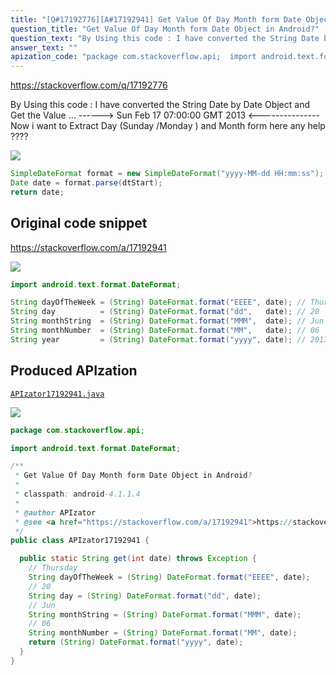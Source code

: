 ```yaml
---
title: "[Q#17192776][A#17192941] Get Value Of Day Month form Date Object in Android?"
question_title: "Get Value Of Day Month form Date Object in Android?"
question_text: "By Using this code : I have converted the String Date by Date Object and Get the Value ...  ------>  Sun Feb 17 07:00:00 GMT 2013  <--------------- Now i want to Extract Day (Sunday /Monday ) and Month form here any help ????"
answer_text: ""
apization_code: "package com.stackoverflow.api;  import android.text.format.DateFormat;  /**  * Get Value Of Day Month form Date Object in Android?  *  * classpath: android-4.1.1.4  *  * @author APIzator  * @see <a href=\"https://stackoverflow.com/a/17192941\">https://stackoverflow.com/a/17192941</a>  */ public class APIzator17192941 {    public static String get(int date) throws Exception {     // Thursday     String dayOfTheWeek = (String) DateFormat.format(\"EEEE\", date);     // 20     String day = (String) DateFormat.format(\"dd\", date);     // Jun     String monthString = (String) DateFormat.format(\"MMM\", date);     // 06     String monthNumber = (String) DateFormat.format(\"MM\", date);     return (String) DateFormat.format(\"yyyy\", date);   } }"
---
```


https://stackoverflow.com/q/17192776

By Using this code :
I have converted the String Date by Date Object and Get the Value ... 
------&gt;  Sun Feb 17 07:00:00 GMT 2013  &lt;---------------
Now i want to Extract Day (Sunday /Monday ) and Month form here any help ????


<div class="code-logo"><img src="/stackoverflow.png" /></div>

```java
SimpleDateFormat format = new SimpleDateFormat("yyyy-MM-dd HH:mm:ss");
Date date = format.parse(dtStart);
return date;
```


## Original code snippet

https://stackoverflow.com/a/17192941



<div class="code-logo"><img src="/stackoverflow.png" /></div>

```java
import android.text.format.DateFormat;

String dayOfTheWeek = (String) DateFormat.format("EEEE", date); // Thursday
String day          = (String) DateFormat.format("dd",   date); // 20
String monthString  = (String) DateFormat.format("MMM",  date); // Jun
String monthNumber  = (String) DateFormat.format("MM",   date); // 06
String year         = (String) DateFormat.format("yyyy", date); // 2013
```

## Produced APIzation

[`APIzator17192941.java`](https://github.com/pasqualesalza/apization-temp-data/raw/master/search/APIzator17192941.java)

<div class="code-logo"><img src="/apizator.png" /></div>

```java
package com.stackoverflow.api;

import android.text.format.DateFormat;

/**
 * Get Value Of Day Month form Date Object in Android?
 *
 * classpath: android-4.1.1.4
 *
 * @author APIzator
 * @see <a href="https://stackoverflow.com/a/17192941">https://stackoverflow.com/a/17192941</a>
 */
public class APIzator17192941 {

  public static String get(int date) throws Exception {
    // Thursday
    String dayOfTheWeek = (String) DateFormat.format("EEEE", date);
    // 20
    String day = (String) DateFormat.format("dd", date);
    // Jun
    String monthString = (String) DateFormat.format("MMM", date);
    // 06
    String monthNumber = (String) DateFormat.format("MM", date);
    return (String) DateFormat.format("yyyy", date);
  }
}

```